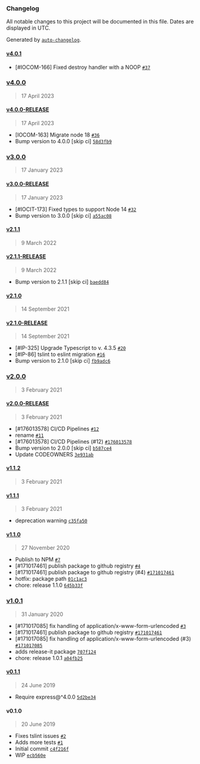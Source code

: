 ### Changelog

All notable changes to this project will be documented in this file. Dates are displayed in UTC.

Generated by [`auto-changelog`](https://github.com/CookPete/auto-changelog).

#### [v4.0.1](https://github.com/pagopa/express-azure-functions/compare/v4.0.0...v4.0.1)

- [#IOCOM-166] Fixed destroy handler with a NOOP [`#37`](https://github.com/pagopa/express-azure-functions/pull/37)

### [v4.0.0](https://github.com/pagopa/express-azure-functions/compare/v4.0.0-RELEASE...v4.0.0)

> 17 April 2023

#### [v4.0.0-RELEASE](https://github.com/pagopa/express-azure-functions/compare/v3.0.0...v4.0.0-RELEASE)

> 17 April 2023

- [IOCOM-163] Migrate node 18 [`#36`](https://github.com/pagopa/express-azure-functions/pull/36)
- Bump version to 4.0.0 [skip ci] [`58d3fb9`](https://github.com/pagopa/express-azure-functions/commit/58d3fb985142804c99c9eae03eb6a91036bbb832)

### [v3.0.0](https://github.com/pagopa/express-azure-functions/compare/v3.0.0-RELEASE...v3.0.0)

> 17 January 2023

#### [v3.0.0-RELEASE](https://github.com/pagopa/express-azure-functions/compare/v2.1.1...v3.0.0-RELEASE)

> 17 January 2023

- [#IOCIT-173] Fixed types to support Node 14 [`#32`](https://github.com/pagopa/express-azure-functions/pull/32)
- Bump version to 3.0.0 [skip ci] [`a55ac08`](https://github.com/pagopa/express-azure-functions/commit/a55ac083e8a906b80e3025073f494b64ff441e67)

#### [v2.1.1](https://github.com/pagopa/express-azure-functions/compare/v2.1.1-RELEASE...v2.1.1)

> 9 March 2022

#### [v2.1.1-RELEASE](https://github.com/pagopa/express-azure-functions/compare/v2.1.0...v2.1.1-RELEASE)

> 9 March 2022

- Bump version to 2.1.1 [skip ci] [`baedd84`](https://github.com/pagopa/express-azure-functions/commit/baedd8406763dbbab005193a13469daae0bc9776)

#### [v2.1.0](https://github.com/pagopa/express-azure-functions/compare/v2.1.0-RELEASE...v2.1.0)

> 14 September 2021

#### [v2.1.0-RELEASE](https://github.com/pagopa/express-azure-functions/compare/v2.0.0...v2.1.0-RELEASE)

> 14 September 2021

- [#IP-325] Upgrade Typescript to v. 4.3.5 [`#20`](https://github.com/pagopa/express-azure-functions/pull/20)
- [#IP-86] tslint to eslint migration [`#16`](https://github.com/pagopa/express-azure-functions/pull/16)
- Bump version to 2.1.0 [skip ci] [`fb9adc6`](https://github.com/pagopa/express-azure-functions/commit/fb9adc66212079b6718171e7ff6d578161c386fc)

### [v2.0.0](https://github.com/pagopa/express-azure-functions/compare/v2.0.0-RELEASE...v2.0.0)

> 3 February 2021

#### [v2.0.0-RELEASE](https://github.com/pagopa/express-azure-functions/compare/v1.1.2...v2.0.0-RELEASE)

> 3 February 2021

- [#176013578] CI/CD Pipelines [`#12`](https://github.com/pagopa/express-azure-functions/pull/12)
- rename [`#11`](https://github.com/pagopa/express-azure-functions/pull/11)
- [#176013578] CI/CD Pipelines (#12) [`#176013578`](https://www.pivotaltracker.com/story/show/176013578)
- Bump version to 2.0.0 [skip ci] [`b587ce4`](https://github.com/pagopa/express-azure-functions/commit/b587ce4ded021fb95787dfe37736db76b4c10995)
- Update CODEOWNERS [`3e931ab`](https://github.com/pagopa/express-azure-functions/commit/3e931ab66759cfece129ace3f530dbf290de4c98)

#### [v1.1.2](https://github.com/pagopa/express-azure-functions/compare/v1.1.1...v1.1.2)

> 3 February 2021

#### [v1.1.1](https://github.com/pagopa/express-azure-functions/compare/v1.1.0...v1.1.1)

> 3 February 2021

- deprecation warning [`c35fa50`](https://github.com/pagopa/express-azure-functions/commit/c35fa501cc79021fcdf84f9460549cbc83da5f61)

#### [v1.1.0](https://github.com/pagopa/express-azure-functions/compare/v1.0.1...v1.1.0)

> 27 November 2020

- Publish to NPM [`#7`](https://github.com/pagopa/express-azure-functions/pull/7)
- [#171017461] publish package to github registry [`#4`](https://github.com/pagopa/express-azure-functions/pull/4)
- [#171017461] publish package to github registry (#4) [`#171017461`](https://www.pivotaltracker.com/story/show/171017461)
- hotfix: package path [`01c1ac3`](https://github.com/pagopa/express-azure-functions/commit/01c1ac386a8a9dee92da2e8dfb50b589771d8663)
- chore: release 1.1.0 [`645b33f`](https://github.com/pagopa/express-azure-functions/commit/645b33f3f30acc9a4a82bbcc33e5d960d79b7da5)

### [v1.0.1](https://github.com/pagopa/express-azure-functions/compare/v0.1.1...v1.0.1)

> 31 January 2020

- [#171017085] fix handling of application/x-www-form-urlencoded [`#3`](https://github.com/pagopa/express-azure-functions/pull/3)
- [#171017461] publish package to github registry [`#171017461`](https://www.pivotaltracker.com/story/show/171017461)
- [#171017085] fix handling of application/x-www-form-urlencoded (#3) [`#171017085`](https://www.pivotaltracker.com/story/show/171017085)
- adds release-it package [`707f124`](https://github.com/pagopa/express-azure-functions/commit/707f124e5b7a5406148fe364b7a34e8c43986081)
- chore: release 1.0.1 [`a04fb25`](https://github.com/pagopa/express-azure-functions/commit/a04fb25e083953541c24ba59964034e3ba8a7a89)

#### [v0.1.1](https://github.com/pagopa/express-azure-functions/compare/v0.1.0...v0.1.1)

> 24 June 2019

- Require express@^4.0.0 [`5d2be34`](https://github.com/pagopa/express-azure-functions/commit/5d2be34526bb7be93a78c4be910db0c4ac7acd98)

#### v0.1.0

> 20 June 2019

- Fixes tslint issues [`#2`](https://github.com/pagopa/express-azure-functions/pull/2)
- Adds more tests [`#1`](https://github.com/pagopa/express-azure-functions/pull/1)
- Initial commit [`c4f216f`](https://github.com/pagopa/express-azure-functions/commit/c4f216fb78e31dc2af02b0547996e2404efa29f3)
- WIP [`ecb560e`](https://github.com/pagopa/express-azure-functions/commit/ecb560e4bb58b1c2771a353a27e73da77677801f)
